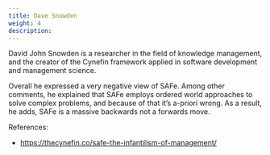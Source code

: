 ```yaml
---
title: Dave Snowden
weight: 4
description:
---
```


David John Snowden is a researcher in the field of knowledge management, and the creator of the Cynefin framework applied in software development and management science.

Overall he expressed a very negative view of SAFe.
Among other comments, he explained that SAFe employs ordered world approaches to solve complex problems, and because of that it’s a-priori wrong. As a result, he adds, SAFe is a massive backwards not a forwards move. 

References: 
- https://thecynefin.co/safe-the-infantilism-of-management/